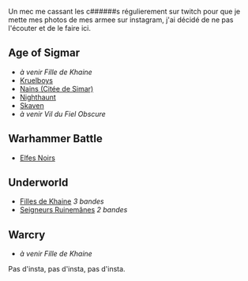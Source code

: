 
Un mec me cassant les c######s régulierement sur twitch pour que je mette mes photos de mes armee sur instagram, j'ai décidé de ne pas l'écouter et de le faire ici.

## Age of Sigmar

- _à venir Fille de Khaine_
- [Kruelboys](2024/kruelboyz-dominion.html)
- [Nains (Citée de Simar)](2024/armee-naine-cos.html)
- [Nighthaunt](2023/armee-nighthaunt.html)
- [Skaven](2023/armee-skaven.html)
- _à venir Vil du Fiel Obscure_

## Warhammer Battle

- [Elfes Noirs](2024/armee-elfes-noirs.html)

## Underworld

- [Filles de Khaine](2024/underworld-dok.html) _3 bandes_
- [Seigneurs Ruinemânes](2024/underworld-soulblight.html) _2 bandes_

## Warcry

- _à venir Fille de Khaine_

Pas d'insta, pas d'insta, pas d'insta.
